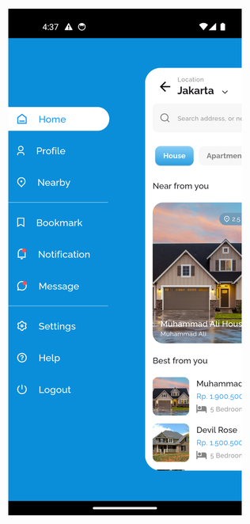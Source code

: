 ![Example Image](https://github.com/mehediFlutter/Home-Rent-IRD-Foundation-/blob/2a9417dfc221754c39688bdb1676b1976e55f565/Drawer_with_home.png)
